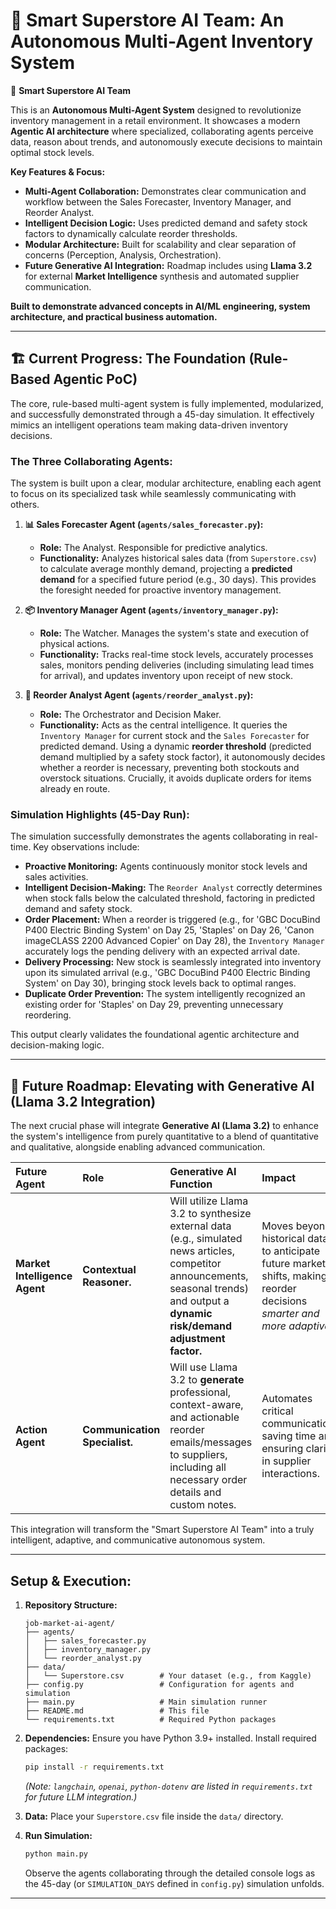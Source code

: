 # 🚀 Smart Superstore AI Team: An Autonomous Multi-Agent Inventory System

🛒 **Smart Superstore AI Team**

This is an **Autonomous Multi-Agent System** designed to revolutionize inventory management in a retail environment. It showcases a modern **Agentic AI architecture** where specialized, collaborating agents perceive data, reason about trends, and autonomously execute decisions to maintain optimal stock levels.

**Key Features & Focus:**
* **Multi-Agent Collaboration:** Demonstrates clear communication and workflow between the Sales Forecaster, Inventory Manager, and Reorder Analyst.
* **Intelligent Decision Logic:** Uses predicted demand and safety stock factors to dynamically calculate reorder thresholds.
* **Modular Architecture:** Built for scalability and clear separation of concerns (Perception, Analysis, Orchestration).
* **Future Generative AI Integration:** Roadmap includes using **Llama 3.2** for external **Market Intelligence** synthesis and automated supplier communication.

**Built to demonstrate advanced concepts in AI/ML engineering, system architecture, and practical business automation.**

---

## 🏗️ Current Progress: The Foundation (Rule-Based Agentic PoC)

The core, rule-based multi-agent system is fully implemented, modularized, and successfully demonstrated through a 45-day simulation. It effectively mimics an intelligent operations team making data-driven inventory decisions.

### **The Three Collaborating Agents:**

The system is built upon a clear, modular architecture, enabling each agent to focus on its specialized task while seamlessly communicating with others.

1.  **📊 Sales Forecaster Agent (`agents/sales_forecaster.py`):**
    * **Role:** The Analyst. Responsible for predictive analytics.
    * **Functionality:** Analyzes historical sales data (from `Superstore.csv`) to calculate average monthly demand, projecting a **predicted demand** for a specified future period (e.g., 30 days). This provides the foresight needed for proactive inventory management.

2.  **📦 Inventory Manager Agent (`agents/inventory_manager.py`):**
    * **Role:** The Watcher. Manages the system's state and execution of physical actions.
    * **Functionality:** Tracks real-time stock levels, accurately processes sales, monitors pending deliveries (including simulating lead times for arrival), and updates inventory upon receipt of new stock.

3.  **🧠 Reorder Analyst Agent (`agents/reorder_analyst.py`):**
    * **Role:** The Orchestrator and Decision Maker.
    * **Functionality:** Acts as the central intelligence. It queries the `Inventory Manager` for current stock and the `Sales Forecaster` for predicted demand. Using a dynamic **reorder threshold** (predicted demand multiplied by a safety stock factor), it autonomously decides whether a reorder is necessary, preventing both stockouts and overstock situations. Crucially, it avoids duplicate orders for items already en route.

### **Simulation Highlights (45-Day Run):**

The simulation successfully demonstrates the agents collaborating in real-time. Key observations include:

* **Proactive Monitoring:** Agents continuously monitor stock levels and sales activities.
* **Intelligent Decision-Making:** The `Reorder Analyst` correctly determines when stock falls below the calculated threshold, factoring in predicted demand and safety stock.
* **Order Placement:** When a reorder is triggered (e.g., for 'GBC DocuBind P400 Electric Binding System' on Day 25, 'Staples' on Day 26, 'Canon imageCLASS 2200 Advanced Copier' on Day 28), the `Inventory Manager` accurately logs the pending delivery with an expected arrival date.
* **Delivery Processing:** New stock is seamlessly integrated into inventory upon its simulated arrival (e.g., 'GBC DocuBind P400 Electric Binding System' on Day 30), bringing stock levels back to optimal ranges.
* **Duplicate Order Prevention:** The system intelligently recognized an existing order for 'Staples' on Day 29, preventing unnecessary reordering.

This output clearly validates the foundational agentic architecture and decision-making logic.

---

## 🚀 Future Roadmap: Elevating with Generative AI (Llama 3.2 Integration)

The next crucial phase will integrate **Generative AI (Llama 3.2)** to enhance the system's intelligence from purely quantitative to a blend of quantitative and qualitative, alongside enabling advanced communication.

| Future Agent | Role | Generative AI Function | Impact |
| :--- | :--- | :--- | :--- |
| **Market Intelligence Agent** | **Contextual Reasoner.** | Will utilize Llama 3.2 to synthesize external data (e.g., simulated news articles, competitor announcements, seasonal trends) and output a **dynamic risk/demand adjustment factor.** | Moves beyond historical data to anticipate future market shifts, making reorder decisions *smarter and more adaptive*. |
| **Action Agent** | **Communication Specialist.** | Will use Llama 3.2 to **generate** professional, context-aware, and actionable reorder emails/messages to suppliers, including all necessary order details and custom notes. | Automates critical communication, saving time and ensuring clarity in supplier interactions. |

This integration will transform the "Smart Superstore AI Team" into a truly intelligent, adaptive, and communicative autonomous system.

---

## **Setup & Execution:**

1.  **Repository Structure:**
    ```
    job-market-ai-agent/
    ├── agents/
    │   ├── sales_forecaster.py
    │   ├── inventory_manager.py
    │   └── reorder_analyst.py
    ├── data/
    │   └── Superstore.csv        # Your dataset (e.g., from Kaggle)
    ├── config.py                 # Configuration for agents and simulation
    ├── main.py                   # Main simulation runner
    ├── README.md                 # This file
    └── requirements.txt          # Required Python packages
    ```

2.  **Dependencies:** Ensure you have Python 3.9+ installed. Install required packages:
    ```bash
    pip install -r requirements.txt
    ```
    *(Note: `langchain`, `openai`, `python-dotenv` are listed in `requirements.txt` for future LLM integration.)*

3.  **Data:** Place your `Superstore.csv` file inside the `data/` directory.

4.  **Run Simulation:**
    ```bash
    python main.py
    ```
    Observe the agents collaborating through the detailed console logs as the 45-day (or `SIMULATION_DAYS` defined in `config.py`) simulation unfolds.

---